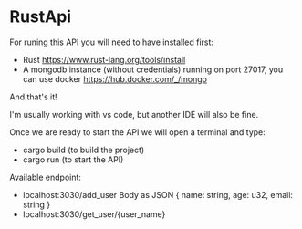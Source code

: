 # RustApi

For runing this API you will need to have installed first:
- Rust https://www.rust-lang.org/tools/install
- A mongodb instance (without credentials) running on port 27017, you can use docker https://hub.docker.com/_/mongo

And that's it!

I'm usually working with vs code, but another IDE will also be fine.


Once we are ready to start the API we will open a terminal and type: 
- cargo build (to build the project)
- cargo run (to start the API)


Available endpoint:

- localhost:3030/add_user
    Body as JSON {
      name: string,
      age: u32,
      email: string
    }
- localhost:3030/get_user/{user_name}
